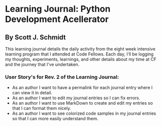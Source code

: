 # Learning Journal: Python Development Acellerator
## By Scott J. Schmidt

This learning journal details the daily activity from the eight week intensive learning program that I attended at Code Fellows. Each day, I'll be logging my thoughts, experiments, learnings, and other details about my time at CF and the journey that I've undertaken. 

### User Story's for Rev. 2 of the Learning Journal:
- As an author I want to have a permalink for each journal entry where I can view it in detail.
- As an author I want to edit my journal entries so I can fix errors.
- As an author I want to use MarkDown to create and edit my entries so that I can format them nicely.
- As an author I want to see colorized code samples in my journal entries so that I can more easily understand them.
